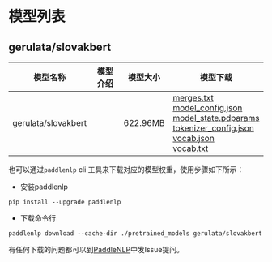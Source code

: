 #  模型列表

## gerulata/slovakbert

| 模型名称 | 模型介绍 | 模型大小  | 模型下载 |
| --- | --- | --- | --- |
|gerulata/slovakbert|  | 622.96MB | [merges.txt](https://bj.bcebos.com/paddlenlp/models/community/gerulata/slovakbert/merges.txt)<br>[model_config.json](https://bj.bcebos.com/paddlenlp/models/community/gerulata/slovakbert/model_config.json)<br>[model_state.pdparams](https://bj.bcebos.com/paddlenlp/models/community/gerulata/slovakbert/model_state.pdparams)<br>[tokenizer_config.json](https://bj.bcebos.com/paddlenlp/models/community/gerulata/slovakbert/tokenizer_config.json)<br>[vocab.json](https://bj.bcebos.com/paddlenlp/models/community/gerulata/slovakbert/vocab.json)<br>[vocab.txt](https://bj.bcebos.com/paddlenlp/models/community/gerulata/slovakbert/vocab.txt) |

也可以通过`paddlenlp` cli 工具来下载对应的模型权重，使用步骤如下所示：

* 安装paddlenlp

```shell
pip install --upgrade paddlenlp
```

* 下载命令行

```shell
paddlenlp download --cache-dir ./pretrained_models gerulata/slovakbert
```

有任何下载的问题都可以到[PaddleNLP](https://github.com/PaddlePaddle/PaddleNLP)中发Issue提问。